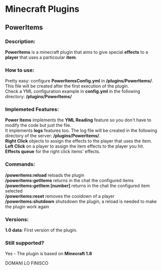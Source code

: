 # Minecraft Plugins

## PowerItems

### Description:
**PowerItems** is a minecraft plugin that aims to give special **effects** to a **player** that uses a particoular **item**.

### How to use:
Pretty easy: configure **PowerItemsConfig.yml** in **/plugins/PowerItems/**. This file will be created after the first execution of the plugin. <br>
Check a YML configuration example in **config.yml** in the following directory: **/plugins/PowerItems/**

### Implemeted Features:
**Power Items** implements the **YML Reading** feature so you don't have to modify the code but just the file. <br>
It implements **logs** features too. The log file will be created in the following directory of the server: **/plugins/PowerItems/**. <br>
**Right Click** objects to assign the effects to the player that uses the item. <br>
**Left Click** on a player to assign the item effects to the player you hit. <br>
**Effects queue** for the right click items' effects. <br>

### Commands:
**/poweritems:reload** reloads the plugin <br>
**/poweritems:getItems** returns in the chat the configured items <br>
**/poweritems:getItem [number]** returns in the chat the configured item selected <br>
**/poweritems:reset** removes the cooldown of a player <br>
**/poweritems:shutdown** shutsdown the plugin, a reload is needed to make the plugin work again <br>

### Versions:
**1.0 data**: First version of the plugin.

### Still supported?
Yes - The plugin is based on **Minecraft 1.8**

DOMANI LO FINISCO 
